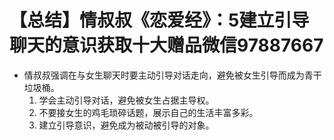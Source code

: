 # 【总结】情叔叔《恋爱经》：5建立引导聊天的意识获取十大赠品微信97887667

-   情叔叔强调在与女生聊天时要主动引导对话走向，避免被女生引导而成为青干垃圾桶。
    1.  学会主动引导对话，避免被女生占据主导权。
    2.  不要接女生的鸡毛琐碎话题，展示自己的生活丰富多彩。
    3.  建立引导意识，避免成为被动被引导的对象。